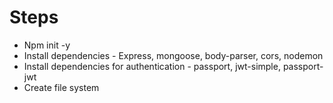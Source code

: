# Steps

- Npm init -y
- Install dependencies - Express, mongoose, body-parser, cors, nodemon
- Install dependencies for authentication - passport, jwt-simple, passport-jwt
- Create file system

